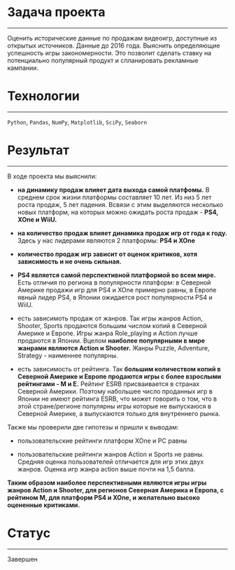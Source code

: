 # Задача проекта
---
Оценить исторические данные по продажам видеоигр, доступные из открытых источников. Данные до 2016 года.
Выяснить определяющие успешность игры закономерности. Это позволит сделать ставку на потенциально популярный продукт и спланировать рекламные кампании.

# Технологии
---
`Python`, `Pandas`, `NumPy`, `Matplotlib`, `SciPy`, `Seaborn`

# Результат
---
В ходе проекта мы выяснили:
- **на динамику продаж влияет дата выхода самой платфомы.** В среднем срок жизни платформы составляет 10 лет. Из низ 5 лет роста продаж, 5 лет падения. Всвязи с этим выделяются несколько новых платформ, на которых можно ожидать роста продаж - **PS4, XOne и WiiU.**


- **на количество продаж влияет динамика продаж игр от года к году.** Здесь у нас лидерами являются 2 платформы:  **PS4  и XOne**


- **количество продаж игр зависит от оценок критиков, хотя зависимость и не очень сильная.**


- **PS4 является самой перспективной платформой во всем мире.**
Есть отличия по региона в популярности платформ: в Северной Америке продажи игр для PS4 и  XOne примерно равны, в Европе явный лидер PS4, в Японии ожидается рост популярности PS4 и WiiU.


- есть зависимоть продаж от жанров. Так игры жанров Action, Shooter, Sports продаются большим числом копий в Северной Америке и Европе. Игры жанра Role_playing  и Action лучше продаются в Японии.
Вцелом **наиболее популярными в мире жанрами являются Action и Shooter.**
Жанры Puzzle, Adventure, Strategy - наименнее популярны.


- есть зависимость от рейтинга. Так **большим количеством копий в Северной Америке и Европе продаются игры с более взрослыми рейтингами - М и E.**
Рейтинг ESRB присваивается в странах Северной Америки. Поэтому набольшее число проданных игр в Японии не имеют рейтинга ESRB, что может говорить о том,  что в этой стране/регионе популярны игры которые не выпускаюся в Северной Америке, а выпускаются только для внутреннего рынка.

Также мы проверили две гипотезы и пришли к выводам:


- пользовательские рейтинги платформ XOne и PC равны

- пользовательские рейтинги жанров Action и Sports не равны. Средняя оценка пользователей отличается для игр этих двух жанров. Оценка игр жанра action выше почти на 1,5 балла.

**Таким образом наиболее перспективными являются игры игры жанров Action и Shooter, для регионов Северная Америка и Европа, с рейтином М, для платформ PS4 и XOne, и желательно высоко оцененные критиками.**

# Статус
---
Завершен